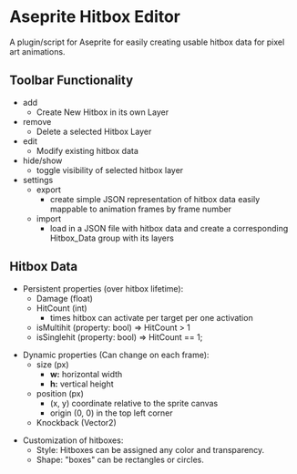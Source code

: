 # Aseprite Hitbox Editor
A plugin/script for Aseprite for easily creating usable hitbox data for pixel art animations. 

## Toolbar Functionality

- add
  - Create New Hitbox in its own Layer
- remove
  - Delete a selected Hitbox Layer
- edit
  - Modify existing hitbox data
- hide/show
  - toggle visibility of selected hitbox layer
- settings
  - export
    - create simple JSON representation of hitbox data easily mappable to animation frames by frame number
  - import
    - load in a JSON file with hitbox data and create a corresponding Hitbox_Data group with its layers

## Hitbox Data
- Persistent properties (over hitbox lifetime):
  - Damage (float)
  - HitCount (int) 
    - times hitbox can activate per target per one activation
  - isMultihit (property: bool) => HitCount > 1
  - isSinglehit (property: bool) => HitCount == 1;

<p></p>

- Dynamic properties (Can change on each frame):
  - size (px)
    - **w:** horizontal width
    - **h:** vertical height
  - position (px)
    - (x, y) coordinate relative to the sprite canvas
    - origin (0, 0) in the top left corner
  - Knockback (Vector2)

<p></p>

- Customization of hitboxes:
  - Style: Hitboxes can be assigned any color and transparency.
  - Shape: "boxes" can be rectangles or circles.

